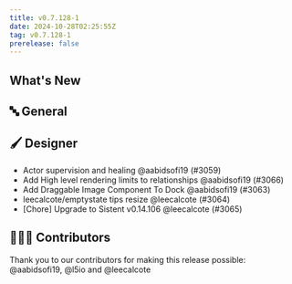 ```yaml
---
title: v0.7.128-1
date: 2024-10-28T02:25:55Z
tag: v0.7.128-1
prerelease: false
---
```


## What's New
## 🔤 General
## 🖌️ Designer

- Actor supervision and healing  @aabidsofi19 (#3059)
- Add High level rendering limits to relationships @aabidsofi19 (#3066)
- Add Draggable Image Component To Dock  @aabidsofi19 (#3063)
- leecalcote/emptystate tips resize @leecalcote (#3064)
- [Chore] Upgrade to Sistent v0.14.106 @leecalcote (#3065)

## 👨🏽‍💻 Contributors

Thank you to our contributors for making this release possible:
@aabidsofi19, @l5io and @leecalcote
